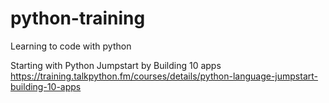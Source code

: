 # python-training
Learning to code with python

Starting with Python Jumpstart by Building 10 apps
https://training.talkpython.fm/courses/details/python-language-jumpstart-building-10-apps
